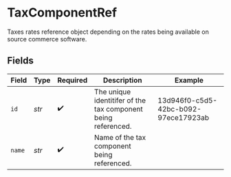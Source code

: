 # TaxComponentRef

Taxes rates reference object depending on the rates being available on source commerce software.


## Fields

| Field                                                         | Type                                                          | Required                                                      | Description                                                   | Example                                                       |
| ------------------------------------------------------------- | ------------------------------------------------------------- | ------------------------------------------------------------- | ------------------------------------------------------------- | ------------------------------------------------------------- |
| `id`                                                          | *str*                                                         | :heavy_check_mark:                                            | The unique identitifer of the tax component being referenced. | 13d946f0-c5d5-42bc-b092-97ece17923ab                          |
| `name`                                                        | *str*                                                         | :heavy_check_mark:                                            | Name of the tax component being referenced.                   |                                                               |